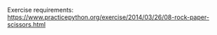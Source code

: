Exercise requirements: https://www.practicepython.org/exercise/2014/03/26/08-rock-paper-scissors.html 
